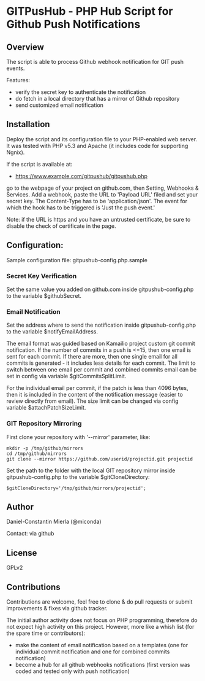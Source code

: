 # GITPusHub - PHP Hub Script for Github Push Notifications

## Overview

The script is able to process Github webhook notification for GIT push events.

Features:
  * verify the secret key to authenticate the notification
  * do fetch in a local directory that has a mirror of Github repository
  * send customized email notification

## Installation

Deploy the script and its configuration file to your PHP-enabled web server.
It was tested with PHP v5.3 and Apache (it includes code for supporting Ngnix).

If the script is available at:

  * https://www.example.com/gitpushub/gitpushub.php

go to the webpage of your project on github.com, then Setting, Webhooks & Services.
Add a webhook, paste the URL to 'Payload URL' filed and set your secret key. The
Content-Type has to be 'application/json'. The event for which the hook has to be
triggered is 'Just the push event.'

Note: if the URL is https and you have an untrusted certificate, be sure to
disable the check of certificate in the page.

## Configuration:

Sample configuration file: gitpushub-config.php.sample

### Secret Key Verification

Set the same value you added on github.com inside gitpushub-config.php to the
variable $githubSecret.

### Email Notification

Set the address where to send the notification inside gitpushub-config.php to
the variable $notifyEmailAddress.

The email format was guided based on Kamailio project custom git commit
notification. If the number of commits in a push is <=15, then one email is
sent for each commit. If there are more, then one single email for all commits
is generated - it includes less details for each commit. The limit to switch
between one email per commit and combined commits email can be set in config
via variable $gitCommitsSplitLimit.

For the individual email per commit, if the patch is less than 4096 bytes, then
it is included in the content of the notification message (easier to review
directly from email). The size limit can be changed via config variable
$attachPatchSizeLimit.


### GIT Repository Mirroring

First clone your repository with '--mirror' parameter, like:

```
mkdir -p /tmp/github/mirrors
cd /tmp/github/mirrors
git clone --mirror https://github.com/userid/projectid.git projectid
```

Set the path to the folder with the local GIT repository mirror inside
gitpushub-config.php to the variable $gitCloneDirectory:

```
$gitCloneDirectory='/tmp/github/mirrors/projectid';
```

## Author

Daniel-Constantin Mierla (@miconda)

Contact: via github

## License

GPLv2

## Contributions

Contributions are welcome, feel free to clone & do pull requests or submit
improvements & fixes via github tracker.

The initial author activity does not focus on PHP programming, therefore do not
expect high activity on this project. However, more like a whish list (for the
spare time or contributors):

  * make the content of email notification based on a templates (one for
  individual commit notification and one for combined commits notification)
  * become a hub for all github webhooks notifications (first version was coded
  and tested only with push notification)
